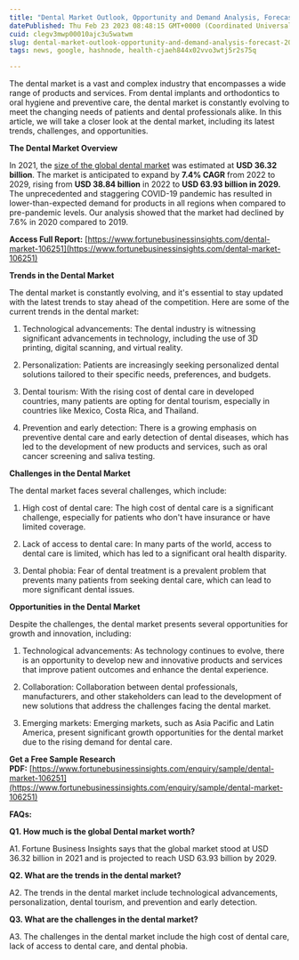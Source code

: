 ```yaml
---
title: "Dental Market Outlook, Opportunity and Demand Analysis, Forecast - 2029"
datePublished: Thu Feb 23 2023 08:48:15 GMT+0000 (Coordinated Universal Time)
cuid: clegv3mwp00010ajc3u5watwm
slug: dental-market-outlook-opportunity-and-demand-analysis-forecast-2029
tags: news, google, hashnode, health-cjaeh844x02vvo3wtj5r2s75q

---
```


The dental market is a vast and complex industry that encompasses a wide range of products and services. From dental implants and orthodontics to oral hygiene and preventive care, the dental market is constantly evolving to meet the changing needs of patients and dental professionals alike. In this article, we will take a closer look at the dental market, including its latest trends, challenges, and opportunities.

**The Dental Market Overview**

In 2021, the [size of the global dental market](https://www.fortunebusinessinsights.com/dental-market-106251) was estimated at **USD 36.32 billion**. The market is anticipated to expand by **7.4% CAGR** from 2022 to 2029, rising from **USD 38.84 billion** in 2022 to **USD 63.93 billion in 2029.** The unprecedented and staggering COVID-19 pandemic has resulted in lower-than-expected demand for products in all regions when compared to pre-pandemic levels. Our analysis showed that the market had declined by 7.6% in 2020 compared to 2019.

**Access Full Report:** [https://www.fortunebusinessinsights.com/dental-market-106251](https://www.fortunebusinessinsights.com/dental-market-106251)

**Trends in the Dental Market**

The dental market is constantly evolving, and it's essential to stay updated with the latest trends to stay ahead of the competition. Here are some of the current trends in the dental market:

1. Technological advancements: The dental industry is witnessing significant advancements in technology, including the use of 3D printing, digital scanning, and virtual reality.
    
2. Personalization: Patients are increasingly seeking personalized dental solutions tailored to their specific needs, preferences, and budgets.
    
3. Dental tourism: With the rising cost of dental care in developed countries, many patients are opting for dental tourism, especially in countries like Mexico, Costa Rica, and Thailand.
    
4. Prevention and early detection: There is a growing emphasis on preventive dental care and early detection of dental diseases, which has led to the development of new products and services, such as oral cancer screening and saliva testing.
    

**Challenges in the Dental Market**

The dental market faces several challenges, which include:

1. High cost of dental care: The high cost of dental care is a significant challenge, especially for patients who don't have insurance or have limited coverage.
    
2. Lack of access to dental care: In many parts of the world, access to dental care is limited, which has led to a significant oral health disparity.
    
3. Dental phobia: Fear of dental treatment is a prevalent problem that prevents many patients from seeking dental care, which can lead to more significant dental issues.
    

**Opportunities in the Dental Market**

Despite the challenges, the dental market presents several opportunities for growth and innovation, including:

1. Technological advancements: As technology continues to evolve, there is an opportunity to develop new and innovative products and services that improve patient outcomes and enhance the dental experience.
    
2. Collaboration: Collaboration between dental professionals, manufacturers, and other stakeholders can lead to the development of new solutions that address the challenges facing the dental market.
    
3. Emerging markets: Emerging markets, such as Asia Pacific and Latin America, present significant growth opportunities for the dental market due to the rising demand for dental care.
    

**Get a Free Sample Research PDF:** [https://www.fortunebusinessinsights.com/enquiry/sample/dental-market-106251](https://www.fortunebusinessinsights.com/enquiry/sample/dental-market-106251)

**FAQs:**

**Q1. How much is the global Dental market worth?**

A1. Fortune Business Insights says that the global market stood at USD 36.32 billion in 2021 and is projected to reach USD 63.93 billion by 2029.

**Q2. What are the trends in the dental market?**

A2. The trends in the dental market include technological advancements, personalization, dental tourism, and prevention and early detection.

**Q3. What are the challenges in the dental market?**

A3. The challenges in the dental market include the high cost of dental care, lack of access to dental care, and dental phobia.